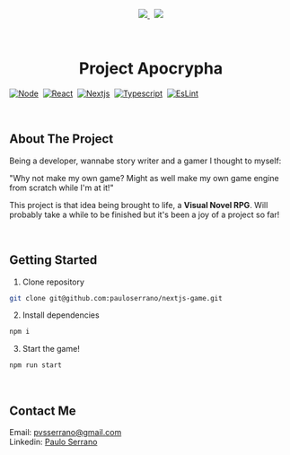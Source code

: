 <p align="center">
  <a href="mailto:pvsserrano@gmail.com">
    <img src="https://img.shields.io/badge/Gmail-D14836?style=for-the-badge&logo=gmail&logoColor=white" />        
  </a>&nbsp;
  <a href="https://www.linkedin.com/in/pvsserrano/">
    <img src="https://img.shields.io/badge/linkedin-%230077B5.svg?&style=for-the-badge&logo=linkedin&logoColor=white" />
  </a>
</p>

<br />
<div align="center">

  <!-- PROJECT LOGO -->
  <!--
  <a href="https://github.com/github_username/repo_name">
    <img src="images/logo.png" alt="Logo" width="80" height="80">
  </a>
  -->

  <h1>Project Apocrypha</h1>
</div>

<!-- TECHS -->

[![Node][Node-badge]][Node-url]&nbsp;
[![React][React-badge]][React-url]&nbsp;
[![Nextjs][Nextjs-badge]][Nextjs-url]&nbsp;
[![Typescript][Typescript-badge]][Typescript-url]&nbsp;
[![EsLint][EsLint-badge]][EsLint-url]&nbsp;

<!-- TO BE IMPLEMENTED: [![MongoDB][MongoDB-badge]][MongoDB-url]&nbsp; -->

<br />

<!-- ABOUT -->

## About The Project

Being a developer, wannabe story writer and a gamer I thought to myself:

"Why not make my own game? Might as well make my own game engine from scratch while I'm at it!"

This project is that idea being brought to life, a **Visual Novel RPG**. Will probably take a while to be finished but it's been a joy of a project so far!

<br />

<!-- GETTING STARTED -->

## Getting Started

1. Clone repository

```bash
git clone git@github.com:pauloserrano/nextjs-game.git
```

2. Install dependencies

```bash
npm i
```

3. Start the game!

```bash
npm run start
```

<br />

<!-- CONTACT -->

## Contact Me

Email: [pvsserrano@gmail.com](mailto:pvsserrano@gmail.com)  
Linkedin: [Paulo Serrano](https://www.linkedin.com/in/pvsserrano/)

<!-- MARKDOWN LINKS & IMAGES -->
<!-- https://www.markdownguide.org/basic-syntax/#reference-style-links -->

<!-- React -->

[React-badge]: https://img.shields.io/badge/React-20232A?style=for-the-badge&logo=react&logoColor=61DAFB
[React-url]: https://reactjs.org/

<!-- Node -->

[Node-badge]: https://img.shields.io/badge/node.js-6DA55F?style=for-the-badge&logo=node.js&logoColor=white
[Node-url]: https://nodejs.org/

<!-- Nextjs -->

[Nextjs-badge]: https://img.shields.io/badge/Next-black?style=for-the-badge&logo=next.js&logoColor=white
[Nextjs-url]: https://nextjs.org//

<!-- Typescript -->

[Typescript-badge]: https://img.shields.io/badge/typescript-%23007ACC.svg?style=for-the-badge&logo=typescript&logoColor=white
[Typescript-url]: https://www.typescriptlang.org/

<!-- Eslint -->

[EsLint-badge]: https://img.shields.io/badge/ESLint-4B3263?style=for-the-badge&logo=eslint&logoColor=white
[EsLint-url]: https://eslint.org/

<!-- MongoDB -->

[MongoDB-badge]: https://img.shields.io/badge/MongoDB-%234ea94b.svg?style=for-the-badge&logo=mongodb&logoColor=white
[MongoDB-url]: https://www.mongodb.com/
